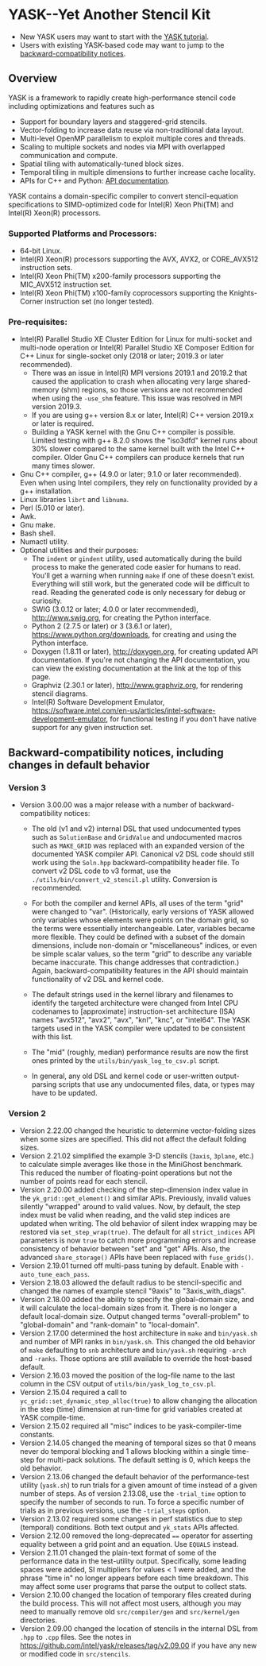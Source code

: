 # YASK--Yet Another Stencil Kit

* New YASK users may want to start with the [YASK tutorial](docs/YASK-tutorial.pdf).
* Users with existing YASK-based code may want to jump to the [backward-compatibility notices](#backward-compatibility-notices).

## Overview
YASK is a framework to rapidly create high-performance stencil code including optimizations and features such as
* Support for boundary layers and staggered-grid stencils.
* Vector-folding to increase data reuse via non-traditional data layout.
* Multi-level OpenMP parallelism to exploit multiple cores and threads.
* Scaling to multiple sockets and nodes via MPI with overlapped communication and compute.
* Spatial tiling with automatically-tuned block sizes.
* Temporal tiling in multiple dimensions to further increase cache locality.
* APIs for C++ and Python: [API documentation](https://rawgit.com/intel/yask/api-docs/html/index.html).

YASK contains a domain-specific compiler to convert stencil-equation specifications to SIMD-optimized code for Intel(R) Xeon Phi(TM) and Intel(R) Xeon(R) processors.

### Supported Platforms and Processors:
* 64-bit Linux.
* Intel(R) Xeon(R) processors supporting the AVX, AVX2, or CORE_AVX512 instruction sets.
* Intel(R) Xeon Phi(TM) x200-family processors supporting the MIC_AVX512 instruction set.
* Intel(R) Xeon Phi(TM) x100-family coprocessors supporting the Knights-Corner instruction set (no longer tested).

### Pre-requisites:
* Intel(R) Parallel Studio XE Cluster Edition for Linux
  for multi-socket and multi-node operation or
  Intel(R) Parallel Studio XE Composer Edition for C++ Linux
  for single-socket only
  (2018 or later; 2019.3 or later recommended).
     * There was an issue in Intel(R) MPI versions 2019.1 and 2019.2 that
       caused the application to crash when allocating very
       large shared-memory (shm) regions, so those
       versions are not recommended when using the `-use_shm` feature.
       This issue was resolved in MPI version 2019.3.
     * If you are using g++ version 8.x or later, Intel(R) C++ version 2019.x or later
       is required.
     * Building a YASK kernel with the Gnu C++ compiler is possible.
       Limited testing with g++ 8.2.0 shows the "iso3dfd" kernel
       runs about 30% slower compared to the same kernel built with
       the Intel C++ compiler.
       Older Gnu C++ compilers can produce kernels that run
       many times slower.
* Gnu C++ compiler, g++ (4.9.0 or later; 9.1.0 or later recommended).
  Even when using Intel compilers, they rely on functionality provided by a g++ installation.
* Linux libraries `librt` and `libnuma`.
* Perl (5.010 or later).
* Awk.
* Gnu make.
* Bash shell.
* Numactl utility.
* Optional utilities and their purposes:
    * The `indent` or `gindent` utility, used automatically during the build process
      to make the generated code easier for humans to read.
      You'll get a warning when running `make` if one of these doesn't exist.
      Everything will still work, but the generated code will be difficult to read.
      Reading the generated code is only necessary for debug or curiosity.
    * SWIG (3.0.12 or later; 4.0.0 or later recommended),
      http://www.swig.org, for creating the Python interface.
    * Python 2 (2.7.5 or later) or 3 (3.6.1 or later),
      https://www.python.org/downloads, for creating and using the Python interface.
    * Doxygen (1.8.11 or later),
      http://doxygen.org, for creating updated API documentation.
      If you're not changing the API documentation, you can view the existing documentation
      at the link at the top of this page.
    * Graphviz (2.30.1 or later),
      http://www.graphviz.org, for rendering stencil diagrams.
    * Intel(R) Software Development Emulator,
      https://software.intel.com/en-us/articles/intel-software-development-emulator,
      for functional testing if you don't have native support for any given instruction set.

## Backward-compatibility notices, including changes in default behavior
### Version 3

* Version 3.00.00 was a major release with a number of backward-compatibility notices:

  - The old (v1 and v2) internal DSL that used undocumented types such as
    `SolutionBase` and `GridValue` and undocumented macros such as
    `MAKE_GRID` was replaced with an expanded version of the documented YASK
    compiler API.  Canonical v2 DSL code should still work using the
    `Soln.hpp` backward-compatibility header file.  To convert v2 DSL code
    to v3 format, use the `./utils/bin/convert_v2_stencil.pl` utility.
    Conversion is recommended.

  - For both the compiler and kernel APIs, all uses of the term "grid" were
    changed to "var".  (Historically, early versions of YASK allowed only
    variables whose elements were points on the domain grid, so the terms
    were essentially interchangeable. Later, variables became more flexible.
    They could be defined with a subset of the domain dimensions, include
    non-domain or "miscellaneous" indices, or even be simple scalar values,
    so the term "grid" to describe any variable became inaccurate. This
    change addresses that contradiction.) Again, backward-compatibility
    features in the API should maintain functionality of v2 DSL and kernel
    code.

  - The default strings used in the kernel library and filenames to identify
    the targeted architecture were changed from Intel CPU codenames to
    [approximate] instruction-set architecture (ISA) names "avx512", "avx2",
    "avx", "knl", "knc", or "intel64". The YASK targets used in the YASK
    compiler were updated to be consistent with this list.

  - The "mid" (roughly, median) performance results are now the first
    ones printed by the `utils/bin/yask_log_to_csv.pl` script.

  - In general, any old DSL and kernel code or user-written output-parsing
    scripts that use any undocumented files, data, or types may have to be
    updated.

### Version 2
* Version 2.22.00 changed the heuristic to determine vector-folding sizes when some
sizes are specified. This did not affect the default folding sizes.
* Version 2.21.02 simplified the example 3-D stencils (`3axis`, `3plane`, etc.)
to calculate simple averages like those in the MiniGhost benchmark.
This reduced the number of floating-point operations but not the number of points read for each stencil.
* Version 2.20.00 added checking of the step-dimension index value in the `yk_grid::get_element()` and similar APIs.
Previously, invalid values silently "wrapped" around to valid values.
Now, by default, the step index must be valid when reading, and the valid step indices are updated when writing.
The old behavior of silent index wrapping may be restored via `set_step_wrap(true)`.
The default for all `strict_indices` API parameters is now `true` to catch more programming errors and
increase consistency of behavior between "set" and "get" APIs.
Also, the advanced `share_storage()` APIs have been replaced with `fuse_grids()`.
* Version 2.19.01 turned off multi-pass tuning by default. Enable with `-auto_tune_each_pass`.
* Version 2.18.03 allowed the default radius to be stencil-specific and changed the names of example stencil "9axis" to "3axis_with_diags".
* Version 2.18.00 added the ability to specify the global-domain size, and it will calculate the local-domain sizes from it.
There is no longer a default local-domain size.
Output changed terms "overall-problem" to "global-domain" and "rank-domain" to "local-domain".
* Version 2.17.00 determined the host architecture in `make` and `bin/yask.sh` and number of MPI ranks in `bin/yask.sh`.
This changed the old behavior of `make` defaulting to `snb` architecture and `bin/yask.sh` requiring `-arch` and `-ranks`.
Those options are still available to override the host-based default.
* Version 2.16.03 moved the position of the log-file name to the last column in the CSV output of `utils/bin/yask_log_to_csv.pl`.
* Version 2.15.04 required a call to `yc_grid::set_dynamic_step_alloc(true)` to allow changing the
allocation in the step (time) dimension at run-time for grid variables created at YASK compile-time.
* Version 2.15.02 required all "misc" indices to be yask-compiler-time constants.
* Version 2.14.05 changed the meaning of temporal sizes so that 0 means never do temporal blocking and 1 allows blocking within a single time-step for multi-pack solutions. The default setting is 0, which keeps the old behavior.
* Version 2.13.06 changed the default behavior of the performance-test utility (`yask.sh`) to run trials for a given amount of time instead of a given number of steps. As of version 2.13.08, use the `-trial_time` option to specify the number of seconds to run. To force a specific number of trials as in previous versions, use the `-trial_steps` option.
* Version 2.13.02 required some changes in perf statistics due to step (temporal) conditions. Both text output and `yk_stats` APIs affected.
* Version 2.12.00 removed the long-deprecated `==` operator for asserting equality between a grid point and an equation. Use `EQUALS` instead.
* Version 2.11.01 changed the plain-text format of some of the performance data in the test-utility output. Specifically, some leading spaces were added, SI multipliers for values < 1 were added, and the phrase "time in" no longer appears before each time breakdown. This may affect some user programs that parse the output to collect stats.
* Version 2.10.00 changed the location of temporary files created during the build process. This will not affect most users, although you may need to manually remove old `src/compiler/gen` and `src/kernel/gen` directories.
* Version 2.09.00 changed the location of stencils in the internal DSL from `.hpp` to `.cpp` files. See the notes in https://github.com/intel/yask/releases/tag/v2.09.00 if you have any new or modified code in `src/stencils`.
